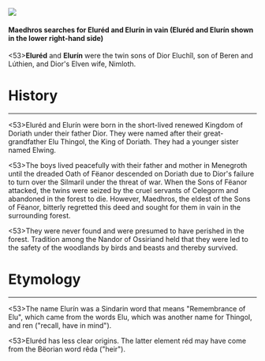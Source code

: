 ![](eluredAndElurin/0.jpg)

#### Maedhros searches for Eluréd and Elurín in vain (Eluréd and Elurín shown in the lower right-hand side)

<53>**Eluréd** and **Elurín** were the twin sons of Dior Eluchîl, son of Beren and Lúthien, and Dior's Elven wife, Nimloth.

# History
---

<53>Eluréd and Elurín were born in the short-lived renewed Kingdom of Doriath under their father Dior. They were named after their great-grandfather Elu Thingol, the King of Doriath. They had a younger sister named Elwing.

<53>The boys lived peacefully with their father and mother in Menegroth until the dreaded Oath of Fëanor descended on Doriath due to Dior's failure to turn over the Silmaril under the threat of war. When the Sons of Fëanor attacked, the twins were seized by the cruel servants of Celegorm and abandoned in the forest to die. However, Maedhros, the eldest of the Sons of Fëanor, bitterly regretted this deed and sought for them in vain in the surrounding forest.

<53>They were never found and were presumed to have perished in the forest. Tradition among the Nandor of Ossiriand held that they were led to the safety of the woodlands by birds and beasts and thereby survived.

# Etymology

---

<53>The name Elurín was a Sindarin word that means "Remembrance of Elu", which came from the words Elu, which was another name for Thingol, and ren ("recall, have in mind").

<53>Eluréd has less clear origins. The latter element réd may have come from the Bëorian word rêda ("heir").
